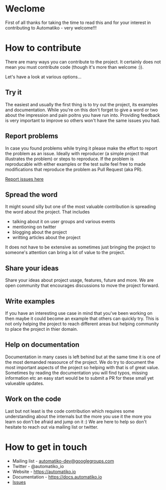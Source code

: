 # Weclome
First of all thanks for taking the time to read this and for your interest in contributing to Automatiko - very welcome!!!

# How to contribute

There are many ways you can contribute to the project. It certainly does not mean you must contribute code (though it's more than welcome :)).

Let's have a look at various options...

## Try it

The easiest and usually the first thing is to try out the project, its examples and documentation. While you're on this don't forget
to give a word or two about the impression and pain poitns you have run into. Providing feedback is very important to improve so 
others won't have the same issues you had.

## Report problems

In case you found problems while trying it please make the effort to report the problem as an issue. Ideally with reproducer (a simple project
that illustrates the problem) or steps to reproduce. If the problem is reproducable with either examples or the test suite feel free to made
modifications that reproduce the problem as Pull Request (aka PR).

[Report issues here](https://github.com/automatiko-io/automatiko-engine/issues)

## Spread the word

It might sound silly but one of the most valuable contribution is spreading the word about the project. That includes

- talking about it on user groups and various events
- mentioning on twitter
- blogging about the project
- writting articles about the project

It does not have to be extensive as sometimes just bringing the project to someone's attention can bring a lot of value to the project.

## Share your ideas

Share your ideas about project usage, features, future and more. We are open community that encourages discussions to move the project forward.

## Write examples

If you have an interesting use case in mind that you've been working on then maybe it could become an example that others can quickly try.
This is not only helping the project to reach different areas but helping community to place the project in thier domain.

## Help on documentation

Documentation in many cases is left behind but at the same time it is one of the most demanded reasource of the project. We do try to document
the most important aspects of the project so helping with that is of great value. Sometimes by reading the documentation you will find typos,
missing information etc an easy start would be to submit a PR for these small yet valueable updates.

## Work on the code

Last but not least is the code contribution which requires some understanding about the internals but the more you use it the more you learn 
so don't be afraid and jump on it :) We are here to help so don't hesitate to reach out via mailing list or twitter.

# How to get in touch

- Mailing list - automatiko-dev@googlegroups.com
- Twitter - @automatiko_io
- Website - https://automatiko.io
- Documentation - https://docs.automatiko.io
- [Issues](https://github.com/automatiko-io/automatiko-engine/issues)
